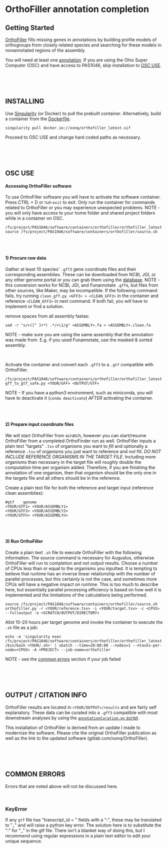 # OrthoFiller annotation completion

## Getting Started
[OrthoFiller](https://gitlab.com/xonq/OrthoFiller) fills missing genes in annotations by building profile models of orthogroups from closely related species and searching for these models in nonannotated regions of the assembly.

You will need at least one [annotation](https://gitlab.com/xonq/tutorials/-/blob/master/funannotate.md). If you are using the Ohio Super Computer (OSC) and have access to PAS1046, skip installation to [OSC USE](https://gitlab.com/xonq/tutorials/-/blob/master/orthofiller.md#osc-use).


<br /><br /><br />

## INSTALLING
 
Use [Singularity](https://gitlab.com/xonq/tutorials/-/blob/master/containers.md) (or Docker) to pull the prebuilt container. Alternatively, build a container from the [Dockerfile](https://gitlab.com/xonq/recipes/orthofiller).
```
singularity pull docker.io://xonq/orthofiller_latest.sif
```

Proceed to OSC USE and change hard coded paths as necessary.

<br /><br /><br />

## OSC USE
#### Accessing OrthoFiller software
To use OrthoFiller software you will have to activate the software container. Press CTRL + D or run `exit` to exit. Only run the container for commands related to OrthoFiller or you may experience unexpected problems. NOTE - you will only have access to your home folder and shared project folders while in a container on OSC.

```
/fs/project/PAS1046/software/containers/orthofiller/orthofiller_latest.sif
source /fs/project/PAS1046/software/containers/orthofiller/source.sh
```

<br /><br />

#### 1) Procure raw data
Gather at least 10 species' `.gff3` gene coordinate files and their corresponding assemblies. These can be downloaded from NCBI, JGI, or any other genome portal or you can grab them using the [database](https://gitlab.com/xonq/mycotools/mycotools/-/blob/master/USAGE.md#dbfilespy). NOTE - this conversion works for NCBI, JGI, and Funannotate `.gff`s, but files from other sources, like Maker, may be incompatible. If the following command fails, try running `clean_gff.py <GFF3> > <CLEAN_GFF3>` in the container and reference `<CLEAN_GFF3>` in next command. If both fail, you will have to implement or find a solution.

remove spaces from all assembly fastas:
```
sed -r "s/>([^ ]+*) .*/>\1/g" <ASSEMBLY>.fa > <ASSEMBLY>.clean.fa
```

NOTE - make sure you are using the same assembly that the annotation was made from. E.g. if you used Funannotate, use the masked & sorted assembly.

<br />

Activate the container and convert each `.gff3` to a `.gtf` compatible with
OrthoFiller. 
```
/fs/project/PAS1046/software/containers/orthofiller/orthofiller_latest.sif
gff_to_gtf_safe.py <YOUR/GFF> <OUTPUT/GTF>
```

NOTE - If you have a python3 environment, such as miniconda, you will have to deactivate it (`conda deactivate`) *AFTER* activating the container.

<br /><br />

#### 2) Prepare input coordinate files
We will start OrthoFiller from scratch, however you can start/resume
OrthoFiller from a completed OrthoFinder run as well. OrthoFiller inputs a plain text
"targets" `.tsv` of organisms you want to *fill* and optionally a
reference `.tsv` of organisms you just want to reference and *not* fill. *DO
NOT INCLUDE REFERENCE ORGANISMS IN THE TARGET FILE*. Including more organisms than necessary in the target file will roughly double the computation time per organism added. Therefore, if you are finishing the annotation of one organism, then that organism should be the only one in the targets file and all others should be in the reference.

Create a plain text file for both the reference and target input (reference clean assemblies):
```
#gtf	genome
<YOUR/GTF1>	<YOUR/ASSEMBLY1>
<YOUR/GTF2>	<YOUR/ASSEMBLY2>
<YOUR/GTFn>	<YOUR/ASSEMBLYn>
```

<br /><br />

#### 3) Run OrthoFiller
Create a plain text `.sh` file to execute OrthoFiller with the following information. The source command is necessary for Augustus, otherwise OrthoFiller will run to completion and not output results. Choose a number of CPUs less than or equal to the organisms you inputted. It is tempting to believe that runtime has an inverse linear relationship with the number of parallel processes, but this certainly is not the case, and sometimes more CPUs will have a negative impact on runtime. This is too much to describe here, but essentially parallel processing efficiency is based on how well it is implemented and the limitations of the calculations being performed.

```
source /fs/project/PAS1046/software/containers/orthofiller/source.sh
orthofiller.py -r <YOUR/reference.tsv> -i <YOUR/target.tsv> -c <CPUS> --fulloutput -o <SCRATCH/OUTPUT/DIRECTORY>
```
Allot 10-20 hours per target genome and invoke the container to execute the `.sh` file as a job:
```
echo -e 'singularity exec /fs/project/PAS1046/software/containers/orthofiller/orthofiller_latest.sif /bin/bash <YOUR/.sh>' | sbatch --time=20:00:00 --nodes=1 --ntasks-per-node=<CPUS> -A <PROJECT> --job-name=orthofiller
```

NOTE - see the [common errors](https://gitlab.com/xonq/tutorials/-/blob/master/orthofiller.md#common-errors) section if your job failed

<br /><br /><br />


## OUTPUT / CITATION INFO
OrthoFiller results are located in `<YOUR/OUTPUT>/results` and are fairly self explanatory. These data can be curated into a `.gff3` compatible with most downstream analyses by using the [`annotationCuration.py` script](https://gitlab.com/xonq/mycotools/-/blob/master/mycotools/USAGE.md#curate-annotation).

This installation of OrthoFiller is derived from an update I made to modernize the software. Please cite the original OrthoFiller publication as well as the link to the updated software (gitlab.com/xonq/OrthoFiller).

<br /><br /><br />

## COMMON ERRORS
Errors that are noted above will not be discussed here.

<br />

### KeyError
If any `gtf` file has "transcript_id = " fields with a ":", these may be translated to "\_" and will raise a python key error. The solution here is to substitute the ":" for 
"\_" in the gtf file. There isn't a blanket way of doing this, but I recommend using regular expressions in a plain text editor to edit your unique sequence. 
